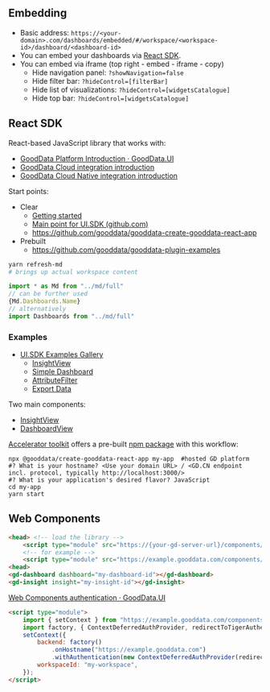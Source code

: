 ## Embedding

- Basic address: `https://<your-domain>.com/dashboards/embedded/#/workspace/<workspace-id>/dashboard/<dashboard-id>`
- You can embed your dashboards via [React SDK](https://sdk.gooddata.com/gooddata-ui/docs/about_gooddataui.html).
- You can embed via iframe (top right - embed - iframe - copy)
	- Hide navigation panel: `?showNavigation=false`
	- Hide filter bar: `?hideControl=[filterBar]`
	- Hide list of visualizations: `?hideControl=[widgetsCatalogue]`
	- Hide top bar: `?hideControl=[widgetsCatalogue]`


## React SDK

React-based JavaScript library that works with:
- [GoodData Platform Introduction · GoodData.UI](https://sdk.gooddata.com/gooddata-ui/docs/platform_intro.html)
- [GoodData Cloud integration introduction](https://sdk.gooddata.com/gooddata-ui/docs/cloud_introduction.html)
- [GoodData Cloud Native integration introduction](https://sdk.gooddata.com/gooddata-ui/docs/cloudnative_introduction.html)

Start points:

- Clear
	- [Getting started](https://sdk.gooddata.com/gooddata-ui/docs/quickstart.html)
	- [Main point for UI.SDK (github.com)](https://github.com/gooddata/gooddata-ui-sdk)
	- https://github.com/gooddata/gooddata-create-gooddata-react-app
- Prebuilt
	- https://github.com/gooddata/gooddata-plugin-examples



```bash
yarn refresh-md
# brings up actual workspace content
```

```javascript
import * as Md from "../md/full"
// can be further used
{Md.Dashboards.Name}
// alternatively
import Dashboards from "../md/full"
```


### Examples

- [UI.SDK Examples Gallery](https://gdui-examples.herokuapp.com/)
	- [InsightView](https://gdui-examples.herokuapp.com/insightView/insightView-by-identifier)
	- [Simple Dashboard](https://gdui-examples.herokuapp.com/dashboard/simple)
	- [AttributeFilter](https://gdui-examples.herokuapp.com/attribute-filter-components/attribute-filter)
	- [Export Data](https://gdui-examples.herokuapp.com/export)


Two main components:
- [InsightView](https://sdk.gooddata.com/gooddata-ui/docs/8.3.0/visualization_component.html)
- [DashboardView](https://sdk.gooddata.com/gooddata-ui/docs/8.3.0/dashboard_view_component.html)

[Accelerator toolkit](https://sdk.gooddata.com/gooddata-ui/docs/create_new_application.html) offers a pre-built [npm package](https://www.npmjs.com/package/@gooddata/create-gooddata-react-app) with this workflow:


```shell
npx @gooddata/create-gooddata-react-app my-app  #hosted GD platform
#? What is your hostname? <Use your domain URL> / <GD.CN endpoint incl. protocol, typically http://localhost:3000/>
#? What is your application's desired flavor? JavaScript
cd my-app
yarn start
```


## Web Components

```html
<head> <!-- load the library -->
	<script type="module" src="https://{your-gd-server-url}/components/{workspace-id}.js?auth=sso"></script>
	<!-- for example -->
	<script type="module" src="https://example.gooddata.com/components/my-workspace.js?auth=sso"></script>
<head>
<gd-dashboard dashboard="my-dashboard-id"></gd-dashboard>
<gd-insight insight="my-insight-id"></gd-insight>
```

[Web Components authentication · GoodData.UI](https://sdk.gooddata.com/gooddata-ui/docs/webcomponents_authentication.html)

```html
<script type="module">
	import { setContext } from "https://example.gooddata.com/components/my-workspace.js"; 
	import factory, { ContextDeferredAuthProvider, redirectToTigerAuthentication } from "https://example.gooddata.com/components/tigerBackend.js"; 
	setContext({ 
		backend: factory() 
			.onHostname("https://example.gooddata.com") 
			.withAuthentication(new ContextDeferredAuthProvider(redirectToTigerAuthentication)), 
		workspaceId: "my-workspace", 
	}); 
</script>
```

